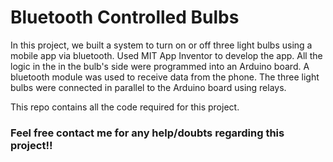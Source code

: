 # Bluetooth Controlled Bulbs #

In this project, we built a system to turn on or off three light bulbs using a mobile app via bluetooth. Used MIT App Inventor to develop the app. All the logic in the in the bulb's side were programmed into an Arduino board. A bluetooth module was used to receive data from the phone. The three light bulbs were connected in parallel to the Arduino board using relays.

This repo contains all the code required for this project.

### Feel free contact me for any help/doubts regarding this project!! ###
